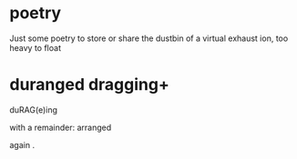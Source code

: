 # poetry
Just some poetry to store
or share
the dustbin of a virtual exhaust
ion, too heavy to float

duranged
dragging+
=========
duRAG(e)ing

with a remainder: arranged

again
.
